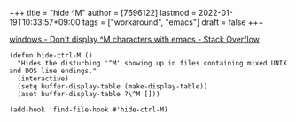 +++
title = "hide ^M"
author = [7696122]
lastmod = 2022-01-19T10:33:57+09:00
tags = ["workaround", "emacs"]
draft = false
+++

[windows - Don't display ^M characters with emacs - Stack Overflow](https://stackoverflow.com/questions/3048906/dont-display-m-characters-with-emacs)  

```elisp
(defun hide-ctrl-M ()
  "Hides the disturbing '^M' showing up in files containing mixed UNIX and DOS line endings."
  (interactive)
  (setq buffer-display-table (make-display-table))
  (aset buffer-display-table ?\^M []))

(add-hook 'find-file-hook #'hide-ctrl-M)
```
